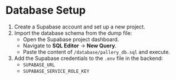# **Database Setup**

1. Create a Supabase account and set up a new project.
2. Import the database schema from the dump file:
    - Open the Supabase project dashboard.
    - Navigate to **SQL Editor** → **New Query**.
    - Paste the content of `/database/pallery_db.sql` and execute.
3. Add the Supabase credentials to the `.env` file in the backend:
    - `SUPABASE_URL`
    - `SUPABASE_SERVICE_ROLE_KEY`
